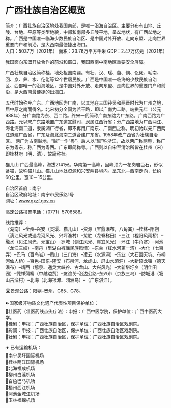 # 广西壮族自治区概览  
简介：广西壮族自治区地处我国南部，是唯一沿海自治区。主要分布有山地、丘陵、台地、平原等类型地貌，中部和南部多丘陵平地，呈盆地状，有广西盆地之称。广西是中国唯一临海少数民族自治区、是中国对外开放、走向东盟、走向世界重要门户和前沿，是大西南最便捷出海口。  
人口：5037万（2021年）
面积：23.76万平方千米
GDP：2.47万亿元（2021年）
  
我国面向东盟开放合作的前沿和窗口，我国西南中南地区重要安全屏障。  

广西壮族自治区简称桂，地处祖国南疆。有壮、汉、瑶、苗、侗、仫佬、毛南、回、京、彝、水、仡佬等12个世居民族。广西是中国唯一临海的少数民族自治区、西部唯一的沿海地区，是中国对外开放、走向东盟、走向世界的重要门户和前沿，是大西南最便捷的出海口。  
  
五代时始称今广东、广西地区为广南，以其地在三国孙吴和两晋时代为广州之地，居中原之南而得名。北宋初分全国为若干路，即以广南为二路。端拱元年（公元988年）分广南路为东、西二路。终宋一代简称广南东路为广东路，广南西路为广西路。元以宋广东路地置广东道宣慰司，隶属江西行省；分广西路地为广西两江、海北海南二道，隶属湖广行省，即不再用广南东、广南西之称。明初始以元广西两江道建广西省，广东及海北海南二道合建广东省。1958年改广西省为壮族自治区。
两广为古南越地，“越”一作“粤”。后人以“越”称浙江，故以两广称两粤，称广东为粤东，称广西为粤西。广东即简称粤。广西则以自宋至清治所皆在桂州（宋）即桂林府（明、清），故简称桂。  
  
猫儿山
广西最高峰，海拔2141米。华南第一高峰，因峰顶为一花岗岩巨石，形似卧猫，故称猫儿山。猫儿山地处资源和兴安两县境内。呈东北—西南走向，长约60公里，宽10－15公里。  

自治区首府：南宁  
自治区政府地址：南宁市民乐路1号  
网址：<a href="http://www.gxzf.gov.cn" target="_blank">www.gxzf.gov.cn</a>  

高速公路报警电话：（0771）5706588。  

线路推荐：  
（湖南）–全州–兴安（灵渠、猫儿山）–资源（宝鼎瀑布，八角寨）–桂林–阳朔（漓江风光或遇龙河风光、兴坪渔村）–龙胜（龙脊梯田）–三江（程阳风雨桥）–融水（贝江风光、元宝山）–罗城（剑江风光、崖宜风光）–环江（牛角寨）–河池（龙江三峡）–南丹（里湖白裤瑶民族风情）–东兰（红水河第一湾）–大化（七百弄）–巴马（百鸟岩）–凤山（三门海）–凌云（水源洞）–乐业（大石围天坑、布柳河仙人桥）–百色–田东–隆安（布泉河、龙虎山、屏山水溶洞）–大新硕龙镇（德天瀑布）–靖西（鹅泉、通灵大峡谷、古龙山、大兴风光）–大新堪圩乡（明仕田园）–凭祥蒲寨（中越边贸）–友谊关–沿边公路–东兴市（京族三岛）–防城港（簕山古渔村）–北海（北海银滩、涠洲岛）–（广东湛江）。  

🛣️景观公路：阳朔–贺州，G65、G78。  

⏩国家级非物质文化遗产代表性项目保护单位：  
🔸壮医药（壮医药线点灸疗法）：申报：广西中医学院，保护单位：广西中医药大学。  
🔸桂剧：申报：广西壮族自治区，保护单位：广西壮族自治区戏剧院。  
🔸彩调：申报：广西壮族自治区，保护单位：广西壮族自治区戏剧院。  
🔸壮剧：申报：广西壮族自治区，保护单位：广西壮族自治区戏剧院。  

✈️ 已有运输机场：  
🔸南宁吴圩国际机场  
🔸桂林两江国际机场  
🔸北海福成机场  
🔸柳州白莲机场  
🔸百色巴马机场  
🔸梧州西江机场  
🔸河池金城江机场  
🔸玉林福绵机场  


